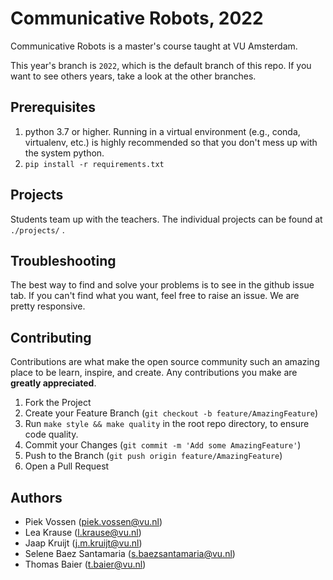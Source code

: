 # Communicative Robots, 2022

Communicative Robots is a master's course taught at VU Amsterdam.

This year's branch is `2022`, which is the default branch of this repo. If you want to see others years, take a look at the other branches.

## Prerequisites

1. python 3.7 or higher. Running in a virtual environment (e.g., conda, virtualenv, etc.) is highly recommended so that you don't mess up with the system python.
1. `pip install -r requirements.txt`

## Projects

Students team up with the teachers. The individual projects can be found at `./projects/` .

## Troubleshooting

The best way to find and solve your problems is to see in the github issue tab. If you can't find what you want, feel free to raise an issue. We are pretty responsive.

## Contributing

Contributions are what make the open source community such an amazing place to be learn, inspire, and create. Any contributions you make are **greatly appreciated**.

1. Fork the Project
1. Create your Feature Branch (`git checkout -b feature/AmazingFeature`)
1. Run `make style && make quality` in the root repo directory, to ensure code quality.
1. Commit your Changes (`git commit -m 'Add some AmazingFeature'`)
1. Push to the Branch (`git push origin feature/AmazingFeature`)
1. Open a Pull Request

## Authors

- Piek Vossen (piek.vossen@vu.nl)
- Lea Krause (l.krause@vu.nl)
- Jaap Kruijt (j.m.kruijt@vu.nl)
- Selene Baez Santamaria (s.baezsantamaria@vu.nl)
- Thomas Baier (t.baier@vu.nl)
